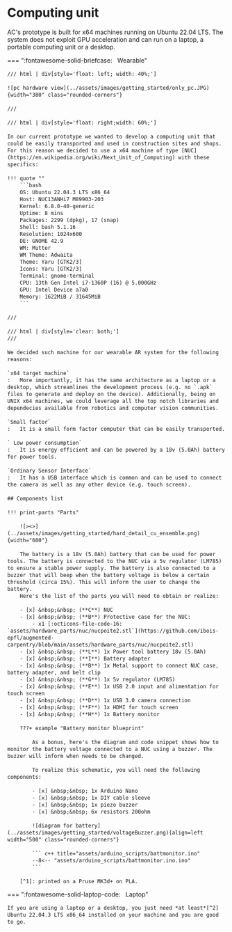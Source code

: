# Computing unit

AC's prototype is built for x64 machines running on Ubuntu 22.04 LTS. The system does not exploit GPU acceleration and can run on a laptop, a portable computing unit or a desktop.

=== ":fontawesome-solid-briefcase:&nbsp;&nbsp; Wearable"

    /// html | div[style='float: left; width: 40%;']
    
    ![pc hardware view](../assets/images/getting_started/only_pc.JPG){width="380" class="rounded-corners"}
    
    ///

    /// html | div[style='float: right;width: 60%;']

    In our current prototype we wanted to develop a computing unit that could be easily transported and used in construction sites and shops. For this reason we decided to use a x64 machine of type [NUC](https://en.wikipedia.org/wiki/Next_Unit_of_Computing) with these specifics:

    !!! quote ""
        ```bash
        OS: Ubuntu 22.04.3 LTS x86_64 
        Host: NUC13ANHi7 M89903-203 
        Kernel: 6.8.0-40-generic 
        Uptime: 8 mins 
        Packages: 2299 (dpkg), 17 (snap) 
        Shell: bash 5.1.16 
        Resolution: 1024x600 
        DE: GNOME 42.9 
        WM: Mutter 
        WM Theme: Adwaita 
        Theme: Yaru [GTK2/3] 
        Icons: Yaru [GTK2/3] 
        Terminal: gnome-terminal 
        CPU: 13th Gen Intel i7-1360P (16) @ 5.000GHz 
        GPU: Intel Device a7a0 
        Memory: 1622MiB / 31645MiB
        ```
    
    ///

    /// html | div[style='clear: both;']
    ///

    We decided such machine for our wearable AR system for the following reasons:

    `x64 target machine`
    :   More importantly, it has the same architecture as a laptop or a desktop, which streamlines the development process (e.g. no `.apk` files to generate and deploy on the device). Additionally, being on UNIX x64 machines, we could leverage all the top notch libraries and dependecies available from robotics and computer vision communities.

    `Small factor`
    :   It is a small form factor computer that can be easily transported.

    ` Low power consumption`
    :   It is energy efficient and can be powered by a 18v (5.0Ah) battery for power tools.

    `Ordinary Sensor Interface`
    :   It has a USB interface which is common and can be used to connect the camera as well as any other device (e.g. touch screen).

    ## Components list

    !!! print-parts "Parts"

        ![><>](../assets/images/getting_started/hard_detail_cu_ensemble.png){width="600"}

        The battery is a 18v (5.0Ah) battery that can be used for power tools. The battery is connected to the NUC via a 5v regulator (LM785) to ensure a stable power supply. The battery is also connected to a buzzer that will beep when the battery voltage is below a certain threshold (circa 15%). This will inform the user to change the battery.
        Here's the list of the parts you will need to obtain or realize:

        - [x] &nbsp;&nbsp; (**C**) NUC
        - [x] &nbsp;&nbsp; (**B**) Protective case for the NUC:
            - x1 [:octicons-file-code-16: `assets/hardware_parts/nuc/nucpoite2.stl`](https://github.com/ibois-epfl/augmented-carpentry/blob/main/assets/hardware_parts/nuc/nucpoite2.stl)
        - [x] &nbsp;&nbsp; (**L**) 1x Power tool battery 18v (5.0Ah)
        - [x] &nbsp;&nbsp; (**I**) Battery adapter
        - [x] &nbsp;&nbsp; (**B**) 1x Metal support to connect NUC case, battery adapter, and belt clip
        - [x] &nbsp;&nbsp; (**G**) 1x 5v regulator (LM785)
        - [x] &nbsp;&nbsp; (**E**) 1x USB 2.0 input and alimentation for touch screen
        - [x] &nbsp;&nbsp; (**D**) 1x USB 3.0 camera connection
        - [x] &nbsp;&nbsp; (**F**) 1x HDMI for touch screen
        - [x] &nbsp;&nbsp; (**H**) 1x Battery monitor

        ???+ example "Battery monitor blueprint"

            As a bonus, here's the diagram and code snippet shows how to monitor the battery voltage connected to a NUC using a buzzer. The buzzer will inform when needs to be changed.

            To realize this schematic, you will need the following components:

            - [x] &nbsp;&nbsp; 1x Arduino Nano
            - [x] &nbsp;&nbsp; 1x DIY cable sleeve
            - [x] &nbsp;&nbsp; 1x piezo buzzer
            - [x] &nbsp;&nbsp; 6x resistors 200ohm

            ![diagram for battery](../assets/images/getting_started/voltageBuzzer.png){align=left width="500" class="rounded-corners"}

            ``` c++ title="assets/arduino_scripts/battmonitor.ino"
            --8<-- "assets/arduino_scripts/battmonitor.ino.ino"
            ```

        [^1]: printed on a Pruse MK3d+ on PLA.

=== ":fontawesome-solid-laptop-code:&nbsp;&nbsp; Laptop"

    If you are using a laptop or a desktop, you just need *at least*[^2] Ubuntu 22.04.3 LTS x86_64 installed on your machine and you are good to go.

[^2]: AC has not been tested on more recent LTS versions other than 22.04.3.
